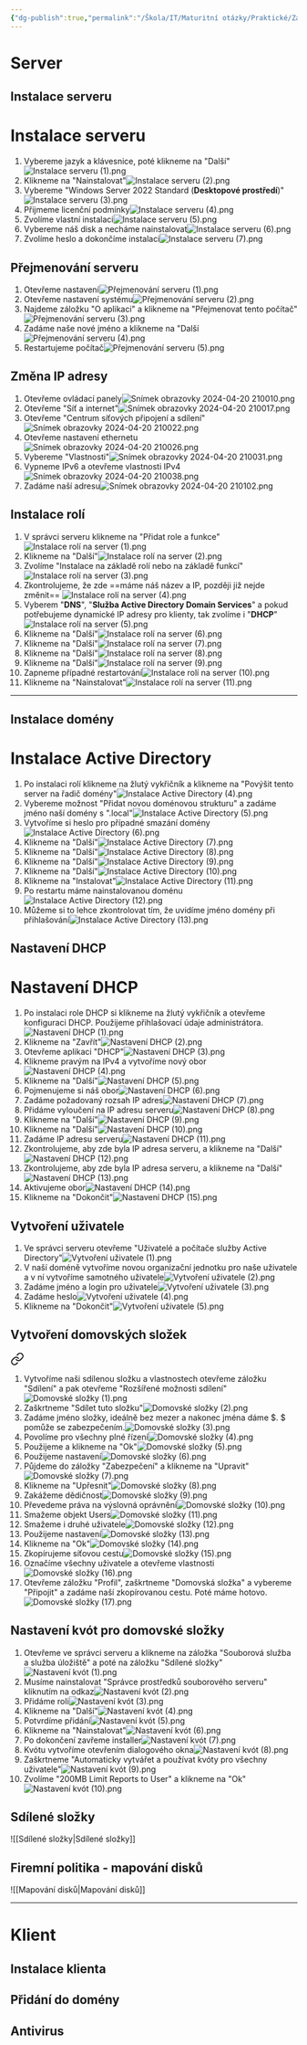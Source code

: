 ```yaml
---
{"dg-publish":true,"permalink":"/Škola/IT/Maturitní otázky/Praktické/Zabezpečení sítě client – server/","created":"2023-12-19T09:21:44.942+01:00","updated":"2024-04-23T22:19:16.127+02:00"}
---
```


# Server
## Instalace serveru

<div class="transclusion internal-embed is-loaded"><div class="markdown-embed">

<div class="markdown-embed-title">

# Instalace serveru

</div>


1. Vybereme jazyk a klávesnice, poté klikneme na "Další" ![Instalace serveru (1).png](/img/user/%C5%A0kola/SPOSDK/Praktick%C3%BD/Screenshoty/Instalace%20serveru/Instalace%20serveru%20(1).png)
2. Klikneme na "Nainstalovat"![Instalace serveru (2).png](/img/user/%C5%A0kola/SPOSDK/Praktick%C3%BD/Screenshoty/Instalace%20serveru/Instalace%20serveru%20(2).png)
3. Vybereme "Windows Server 2022 Standard (**Desktopové prostředí**)"![Instalace serveru (3).png](/img/user/%C5%A0kola/SPOSDK/Praktick%C3%BD/Screenshoty/Instalace%20serveru/Instalace%20serveru%20(3).png)
4. Přijmeme licenční podmínky![Instalace serveru (4).png](/img/user/%C5%A0kola/SPOSDK/Praktick%C3%BD/Screenshoty/Instalace%20serveru/Instalace%20serveru%20(4).png)
5. Zvolíme vlastní instalaci![Instalace serveru (5).png](/img/user/%C5%A0kola/SPOSDK/Praktick%C3%BD/Screenshoty/Instalace%20serveru/Instalace%20serveru%20(5).png)
6. Vybereme náš disk a necháme nainstalovat![Instalace serveru (6).png](/img/user/%C5%A0kola/SPOSDK/Praktick%C3%BD/Screenshoty/Instalace%20serveru/Instalace%20serveru%20(6).png)
7. Zvolíme heslo a dokončíme instalaci![Instalace serveru (7).png](/img/user/%C5%A0kola/SPOSDK/Praktick%C3%BD/Screenshoty/Instalace%20serveru/Instalace%20serveru%20(7).png)

</div></div>

## Přejmenování serveru

<div class="transclusion internal-embed is-loaded"><div class="markdown-embed">



1. Otevřeme nastavení![Přejmenování serveru (1).png](/img/user/%C5%A0kola/SPOSDK/Praktick%C3%BD/Screenshoty/P%C5%99ejmenov%C3%A1n%C3%AD%20serveru/P%C5%99ejmenov%C3%A1n%C3%AD%20serveru%20(1).png)
2. Otevřeme nastavení systému![Přejmenování serveru (2).png](/img/user/%C5%A0kola/SPOSDK/Praktick%C3%BD/Screenshoty/P%C5%99ejmenov%C3%A1n%C3%AD%20serveru/P%C5%99ejmenov%C3%A1n%C3%AD%20serveru%20(2).png)
3. Najdeme záložku "O aplikaci" a klikneme na "Přejmenovat tento počítač"![Přejmenování serveru (3).png](/img/user/%C5%A0kola/SPOSDK/Praktick%C3%BD/Screenshoty/P%C5%99ejmenov%C3%A1n%C3%AD%20serveru/P%C5%99ejmenov%C3%A1n%C3%AD%20serveru%20(3).png)
4. Zadáme naše nové jméno a klikneme na "Další![Přejmenování serveru (4).png](/img/user/%C5%A0kola/SPOSDK/Praktick%C3%BD/Screenshoty/P%C5%99ejmenov%C3%A1n%C3%AD%20serveru/P%C5%99ejmenov%C3%A1n%C3%AD%20serveru%20(4).png)
5. Restartujeme počítač![Přejmenování serveru (5).png](/img/user/%C5%A0kola/SPOSDK/Praktick%C3%BD/Screenshoty/P%C5%99ejmenov%C3%A1n%C3%AD%20serveru/P%C5%99ejmenov%C3%A1n%C3%AD%20serveru%20(5).png)

</div></div>

## Změna IP adresy

<div class="transclusion internal-embed is-loaded"><div class="markdown-embed">



1. Otevřeme ovládací panely![Snímek obrazovky 2024-04-20 210010.png](/img/user/Images/Sn%C3%ADmek%20obrazovky%202024-04-20%20210010.png)
2. Otevřeme "Síť a internet"![Snímek obrazovky 2024-04-20 210017.png](/img/user/Images/Sn%C3%ADmek%20obrazovky%202024-04-20%20210017.png)
3. Otevřeme "Centrum síťových připojení a sdílení"![Snímek obrazovky 2024-04-20 210022.png](/img/user/Images/Sn%C3%ADmek%20obrazovky%202024-04-20%20210022.png)
4. Otevřeme nastavení ethernetu![Snímek obrazovky 2024-04-20 210026.png](/img/user/Images/Sn%C3%ADmek%20obrazovky%202024-04-20%20210026.png)
5. Vybereme "Vlastnosti"![Snímek obrazovky 2024-04-20 210031.png](/img/user/Images/Sn%C3%ADmek%20obrazovky%202024-04-20%20210031.png)
6. Vypneme IPv6 a otevřeme vlastnosti IPv4 ![Snímek obrazovky 2024-04-20 210038.png](/img/user/Images/Sn%C3%ADmek%20obrazovky%202024-04-20%20210038.png)
7. Zadáme naší adresu![Snímek obrazovky 2024-04-20 210102.png](/img/user/Images/Sn%C3%ADmek%20obrazovky%202024-04-20%20210102.png)

</div></div>

## Instalace rolí

<div class="transclusion internal-embed is-loaded"><div class="markdown-embed">



1. V správci serveru klikneme na "Přidat role a funkce"![Instalace rolí na server (1).png](/img/user/%C5%A0kola/SPOSDK/Praktick%C3%BD/Screenshoty/Instalace%20rol%C3%AD%20na%20server/Instalace%20rol%C3%AD%20na%20server%20(1).png)
2. Klikneme na "Další"![Instalace rolí na server (2).png](/img/user/%C5%A0kola/SPOSDK/Praktick%C3%BD/Screenshoty/Instalace%20rol%C3%AD%20na%20server/Instalace%20rol%C3%AD%20na%20server%20(2).png)
3. Zvolíme "Instalace na základě rolí nebo na základě funkcí"![Instalace rolí na server (3).png](/img/user/%C5%A0kola/SPOSDK/Praktick%C3%BD/Screenshoty/Instalace%20rol%C3%AD%20na%20server/Instalace%20rol%C3%AD%20na%20server%20(3).png)
4. Zkontrolujeme, že zde ==máme náš název a IP, později již nejde změnit== ![Instalace rolí na server (4).png](/img/user/%C5%A0kola/SPOSDK/Praktick%C3%BD/Screenshoty/Instalace%20rol%C3%AD%20na%20server/Instalace%20rol%C3%AD%20na%20server%20(4).png)
5. Vyberem "**DNS**", "**Služba Active Directory Domain Services**" a pokud potřebujeme dynamické IP adresy pro klienty, tak zvolíme i "**DHCP**"![Instalace rolí na server (5).png](/img/user/%C5%A0kola/SPOSDK/Praktick%C3%BD/Screenshoty/Instalace%20rol%C3%AD%20na%20server/Instalace%20rol%C3%AD%20na%20server%20(5).png)
6. Klikneme na "Další"![Instalace rolí na server (6).png](/img/user/%C5%A0kola/SPOSDK/Praktick%C3%BD/Screenshoty/Instalace%20rol%C3%AD%20na%20server/Instalace%20rol%C3%AD%20na%20server%20(6).png)
7. Klikneme na "Další"![Instalace rolí na server (7).png](/img/user/%C5%A0kola/SPOSDK/Praktick%C3%BD/Screenshoty/Instalace%20rol%C3%AD%20na%20server/Instalace%20rol%C3%AD%20na%20server%20(7).png)
8. Klikneme na "Další"![Instalace rolí na server (8).png](/img/user/%C5%A0kola/SPOSDK/Praktick%C3%BD/Screenshoty/Instalace%20rol%C3%AD%20na%20server/Instalace%20rol%C3%AD%20na%20server%20(8).png)
9. Klikneme na "Další"![Instalace rolí na server (9).png](/img/user/%C5%A0kola/SPOSDK/Praktick%C3%BD/Screenshoty/Instalace%20rol%C3%AD%20na%20server/Instalace%20rol%C3%AD%20na%20server%20(9).png)
10. Zapneme případné restartování![Instalace rolí na server (10).png](/img/user/%C5%A0kola/SPOSDK/Praktick%C3%BD/Screenshoty/Instalace%20rol%C3%AD%20na%20server/Instalace%20rol%C3%AD%20na%20server%20(10).png)
11. Klikneme na "Nainstalovat"![Instalace rolí na server (11).png](/img/user/%C5%A0kola/SPOSDK/Praktick%C3%BD/Screenshoty/Instalace%20rol%C3%AD%20na%20server/Instalace%20rol%C3%AD%20na%20server%20(11).png)

</div></div>


___
## Instalace domény

<div class="transclusion internal-embed is-loaded"><div class="markdown-embed">

<div class="markdown-embed-title">

# Instalace Active Directory

</div>



1. Po instalaci rolí klikneme na žlutý vykřičník a klikneme na "Povýšit tento server na řadič domény"![Instalace Active Directory (4).png](/img/user/%C5%A0kola/SPOSDK/Praktick%C3%BD/Screenshoty/Instalace%20Active%20Directory/Instalace%20Active%20Directory%20(4).png)
2. Vybereme možnost "Přidat novou doménovou strukturu" a zadáme jméno naší domény s ".local"![Instalace Active Directory (5).png](/img/user/%C5%A0kola/SPOSDK/Praktick%C3%BD/Screenshoty/Instalace%20Active%20Directory/Instalace%20Active%20Directory%20(5).png)
3. Vytvoříme si heslo pro případné smazání domény![Instalace Active Directory (6).png](/img/user/%C5%A0kola/SPOSDK/Praktick%C3%BD/Screenshoty/Instalace%20Active%20Directory/Instalace%20Active%20Directory%20(6).png)
4. Klikneme na "Další"![Instalace Active Directory (7).png](/img/user/%C5%A0kola/SPOSDK/Praktick%C3%BD/Screenshoty/Instalace%20Active%20Directory/Instalace%20Active%20Directory%20(7).png)
5. Klikneme na "Další"![Instalace Active Directory (8).png](/img/user/%C5%A0kola/SPOSDK/Praktick%C3%BD/Screenshoty/Instalace%20Active%20Directory/Instalace%20Active%20Directory%20(8).png)
6. Klikneme na "Další"![Instalace Active Directory (9).png](/img/user/%C5%A0kola/SPOSDK/Praktick%C3%BD/Screenshoty/Instalace%20Active%20Directory/Instalace%20Active%20Directory%20(9).png)
7. Klikneme na "Další"![Instalace Active Directory (10).png](/img/user/%C5%A0kola/SPOSDK/Praktick%C3%BD/Screenshoty/Instalace%20Active%20Directory/Instalace%20Active%20Directory%20(10).png)
8. Klikneme na "Instalovat"![Instalace Active Directory (11).png](/img/user/%C5%A0kola/SPOSDK/Praktick%C3%BD/Screenshoty/Instalace%20Active%20Directory/Instalace%20Active%20Directory%20(11).png)
9. Po restartu máme nainstalovanou doménu![Instalace Active Directory (12).png](/img/user/%C5%A0kola/SPOSDK/Praktick%C3%BD/Screenshoty/Instalace%20Active%20Directory/Instalace%20Active%20Directory%20(12).png)
10. Můžeme si to lehce zkontrolovat tím, že uvidíme jméno domény při přihlašování![Instalace Active Directory (13).png](/img/user/%C5%A0kola/SPOSDK/Praktick%C3%BD/Screenshoty/Instalace%20Active%20Directory/Instalace%20Active%20Directory%20(13).png)

</div></div>

## Nastavení DHCP

<div class="transclusion internal-embed is-loaded"><div class="markdown-embed">

<div class="markdown-embed-title">

# Nastavení DHCP

</div>


1. Po instalaci role DHCP si klikneme na žlutý vykřičník a otevřeme konfiguraci DHCP. Použijeme přihlašovací údaje administrátora.![Nastavení DHCP (1).png](/img/user/%C5%A0kola/SPOSDK/Praktick%C3%BD/Screenshoty/Nastaven%C3%AD%20DHCP/Nastaven%C3%AD%20DHCP%20(1).png)
2. Klikneme na "Zavřít"![Nastavení DHCP (2).png](/img/user/%C5%A0kola/SPOSDK/Praktick%C3%BD/Screenshoty/Nastaven%C3%AD%20DHCP/Nastaven%C3%AD%20DHCP%20(2).png)
3. Otevřeme aplikaci "DHCP"![Nastavení DHCP (3).png](/img/user/%C5%A0kola/SPOSDK/Praktick%C3%BD/Screenshoty/Nastaven%C3%AD%20DHCP/Nastaven%C3%AD%20DHCP%20(3).png)
4. Klikneme pravým na IPv4 a vytvoříme nový obor![Nastavení DHCP (4).png](/img/user/%C5%A0kola/SPOSDK/Praktick%C3%BD/Screenshoty/Nastaven%C3%AD%20DHCP/Nastaven%C3%AD%20DHCP%20(4).png)
5. Klikneme na "Další"![Nastavení DHCP (5).png](/img/user/%C5%A0kola/SPOSDK/Praktick%C3%BD/Screenshoty/Nastaven%C3%AD%20DHCP/Nastaven%C3%AD%20DHCP%20(5).png)
6. Pojmenujeme si náš obor![Nastavení DHCP (6).png](/img/user/%C5%A0kola/SPOSDK/Praktick%C3%BD/Screenshoty/Nastaven%C3%AD%20DHCP/Nastaven%C3%AD%20DHCP%20(6).png)
7. Zadáme požadovaný rozsah IP adres![Nastavení DHCP (7).png](/img/user/%C5%A0kola/SPOSDK/Praktick%C3%BD/Screenshoty/Nastaven%C3%AD%20DHCP/Nastaven%C3%AD%20DHCP%20(7).png)
8. Přidáme vyloučení na IP adresu serveru![Nastavení DHCP (8).png](/img/user/%C5%A0kola/SPOSDK/Praktick%C3%BD/Screenshoty/Nastaven%C3%AD%20DHCP/Nastaven%C3%AD%20DHCP%20(8).png)
9. Klikneme na "Další"![Nastavení DHCP (9).png](/img/user/%C5%A0kola/SPOSDK/Praktick%C3%BD/Screenshoty/Nastaven%C3%AD%20DHCP/Nastaven%C3%AD%20DHCP%20(9).png)
10. Klikneme na "Další"![Nastavení DHCP (10).png](/img/user/%C5%A0kola/SPOSDK/Praktick%C3%BD/Screenshoty/Nastaven%C3%AD%20DHCP/Nastaven%C3%AD%20DHCP%20(10).png)
11. Zadáme IP adresu serveru![Nastavení DHCP (11).png](/img/user/%C5%A0kola/SPOSDK/Praktick%C3%BD/Screenshoty/Nastaven%C3%AD%20DHCP/Nastaven%C3%AD%20DHCP%20(11).png)
12. Zkontrolujeme, aby zde byla IP adresa serveru, a klikneme na "Další"![Nastavení DHCP (12).png](/img/user/%C5%A0kola/SPOSDK/Praktick%C3%BD/Screenshoty/Nastaven%C3%AD%20DHCP/Nastaven%C3%AD%20DHCP%20(12).png)
13. Zkontrolujeme, aby zde byla IP adresa serveru, a klikneme na "Další"![Nastavení DHCP (13).png](/img/user/%C5%A0kola/SPOSDK/Praktick%C3%BD/Screenshoty/Nastaven%C3%AD%20DHCP/Nastaven%C3%AD%20DHCP%20(13).png)
14. Aktivujeme obor![Nastavení DHCP (14).png](/img/user/%C5%A0kola/SPOSDK/Praktick%C3%BD/Screenshoty/Nastaven%C3%AD%20DHCP/Nastaven%C3%AD%20DHCP%20(14).png)
15. Klikneme na "Dokončit"![Nastavení DHCP (15).png](/img/user/%C5%A0kola/SPOSDK/Praktick%C3%BD/Screenshoty/Nastaven%C3%AD%20DHCP/Nastaven%C3%AD%20DHCP%20(15).png)

</div></div>


## Vytvoření uživatele

<div class="transclusion internal-embed is-loaded"><div class="markdown-embed">



1. Ve správci serveru otevřeme "Uživatelé a počítače služby Active Directory"![Vytvoření uživatele (1).png](/img/user/%C5%A0kola/SPOSDK/Praktick%C3%BD/Screenshoty/Vytvo%C5%99en%C3%AD%20u%C5%BEivatele/Vytvo%C5%99en%C3%AD%20u%C5%BEivatele%20(1).png)
2. V naší doméně vytvoříme novou organizační jednotku pro naše uživatele a v ní vytvoříme samotného uživatele![Vytvoření uživatele (2).png](/img/user/%C5%A0kola/SPOSDK/Praktick%C3%BD/Screenshoty/Vytvo%C5%99en%C3%AD%20u%C5%BEivatele/Vytvo%C5%99en%C3%AD%20u%C5%BEivatele%20(2).png)
3. Zadáme jméno a login pro uživatele![Vytvoření uživatele (3).png](/img/user/%C5%A0kola/SPOSDK/Praktick%C3%BD/Screenshoty/Vytvo%C5%99en%C3%AD%20u%C5%BEivatele/Vytvo%C5%99en%C3%AD%20u%C5%BEivatele%20(3).png)
4. Zadáme heslo![Vytvoření uživatele (4).png](/img/user/%C5%A0kola/SPOSDK/Praktick%C3%BD/Screenshoty/Vytvo%C5%99en%C3%AD%20u%C5%BEivatele/Vytvo%C5%99en%C3%AD%20u%C5%BEivatele%20(4).png)
5. Klikneme na "Dokončit"![Vytvoření uživatele (5).png](/img/user/%C5%A0kola/SPOSDK/Praktick%C3%BD/Screenshoty/Vytvo%C5%99en%C3%AD%20u%C5%BEivatele/Vytvo%C5%99en%C3%AD%20u%C5%BEivatele%20(5).png)

</div></div>

## Vytvoření domovských složek

<div class="transclusion internal-embed is-loaded"><a class="markdown-embed-link" href="/skola/sposdk/prakticky/domovske-slozky/" aria-label="Open link"><svg xmlns="http://www.w3.org/2000/svg" width="24" height="24" viewBox="0 0 24 24" fill="none" stroke="currentColor" stroke-width="2" stroke-linecap="round" stroke-linejoin="round" class="svg-icon lucide-link"><path d="M10 13a5 5 0 0 0 7.54.54l3-3a5 5 0 0 0-7.07-7.07l-1.72 1.71"></path><path d="M14 11a5 5 0 0 0-7.54-.54l-3 3a5 5 0 0 0 7.07 7.07l1.71-1.71"></path></svg></a><div class="markdown-embed">




1. Vytvoříme naši sdílenou složku a vlastnostech otevřeme záložku "Sdílení" a pak otevřeme "Rozšířené možnosti sdílení" ![Domovské složky (1).png](/img/user/%C5%A0kola/SPOSDK/Praktick%C3%BD/Screenshoty/Domovsk%C3%A9%20slo%C5%BEky/Domovsk%C3%A9%20slo%C5%BEky%20(1).png)
2. Zaškrtneme "Sdílet tuto složku"![Domovské složky (2).png](/img/user/%C5%A0kola/SPOSDK/Praktick%C3%BD/Screenshoty/Domovsk%C3%A9%20slo%C5%BEky/Domovsk%C3%A9%20slo%C5%BEky%20(2).png)
3. Zadáme jméno složky, ideálně bez mezer a nakonec jména dáme $. $ pomůže se zabezpečením.![Domovské složky (3).png](/img/user/%C5%A0kola/SPOSDK/Praktick%C3%BD/Screenshoty/Domovsk%C3%A9%20slo%C5%BEky/Domovsk%C3%A9%20slo%C5%BEky%20(3).png)
4. Povolíme pro všechny plné řízení![Domovské složky (4).png](/img/user/%C5%A0kola/SPOSDK/Praktick%C3%BD/Screenshoty/Domovsk%C3%A9%20slo%C5%BEky/Domovsk%C3%A9%20slo%C5%BEky%20(4).png)
5. Použijeme a klikneme na "Ok"![Domovské složky (5).png](/img/user/%C5%A0kola/SPOSDK/Praktick%C3%BD/Screenshoty/Domovsk%C3%A9%20slo%C5%BEky/Domovsk%C3%A9%20slo%C5%BEky%20(5).png)
6. Použijeme nastavení![Domovské složky (6).png](/img/user/%C5%A0kola/SPOSDK/Praktick%C3%BD/Screenshoty/Domovsk%C3%A9%20slo%C5%BEky/Domovsk%C3%A9%20slo%C5%BEky%20(6).png)
7. Půjdeme do záložky "Zabezpečení" a klikneme na "Upravit"![Domovské složky (7).png](/img/user/%C5%A0kola/SPOSDK/Praktick%C3%BD/Screenshoty/Domovsk%C3%A9%20slo%C5%BEky/Domovsk%C3%A9%20slo%C5%BEky%20(7).png)
8. Klikneme na "Upřesnit"![Domovské složky (8).png](/img/user/%C5%A0kola/SPOSDK/Praktick%C3%BD/Screenshoty/Domovsk%C3%A9%20slo%C5%BEky/Domovsk%C3%A9%20slo%C5%BEky%20(8).png)
9. Zakážeme dědičnost![Domovské složky (9).png](/img/user/%C5%A0kola/SPOSDK/Praktick%C3%BD/Screenshoty/Domovsk%C3%A9%20slo%C5%BEky/Domovsk%C3%A9%20slo%C5%BEky%20(9).png)
10. Převedeme práva na výslovná oprávnění![Domovské složky (10).png](/img/user/%C5%A0kola/SPOSDK/Praktick%C3%BD/Screenshoty/Domovsk%C3%A9%20slo%C5%BEky/Domovsk%C3%A9%20slo%C5%BEky%20(10).png)
11. Smažeme objekt Users![Domovské složky (11).png](/img/user/%C5%A0kola/SPOSDK/Praktick%C3%BD/Screenshoty/Domovsk%C3%A9%20slo%C5%BEky/Domovsk%C3%A9%20slo%C5%BEky%20(11).png)
12. Smažeme i druhé uživatele![Domovské složky (12).png](/img/user/%C5%A0kola/SPOSDK/Praktick%C3%BD/Screenshoty/Domovsk%C3%A9%20slo%C5%BEky/Domovsk%C3%A9%20slo%C5%BEky%20(12).png)
13. Použijeme nastavení![Domovské složky (13).png](/img/user/%C5%A0kola/SPOSDK/Praktick%C3%BD/Screenshoty/Domovsk%C3%A9%20slo%C5%BEky/Domovsk%C3%A9%20slo%C5%BEky%20(13).png)
14. Klikneme na "Ok"![Domovské složky (14).png](/img/user/%C5%A0kola/SPOSDK/Praktick%C3%BD/Screenshoty/Domovsk%C3%A9%20slo%C5%BEky/Domovsk%C3%A9%20slo%C5%BEky%20(14).png)
15. Zkopírujeme síťovou cestu![Domovské složky (15).png](/img/user/%C5%A0kola/SPOSDK/Praktick%C3%BD/Screenshoty/Domovsk%C3%A9%20slo%C5%BEky/Domovsk%C3%A9%20slo%C5%BEky%20(15).png)
16. Označíme všechny uživatele a otevřeme vlastnosti![Domovské složky (16).png](/img/user/%C5%A0kola/SPOSDK/Praktick%C3%BD/Screenshoty/Domovsk%C3%A9%20slo%C5%BEky/Domovsk%C3%A9%20slo%C5%BEky%20(16).png)
17. Otevřeme záložku "Profil", zaškrtneme "Domovská složka" a vybereme "Připojit" a zadáme naší zkopírovanou cestu. Poté máme hotovo.![Domovské složky (17).png](/img/user/%C5%A0kola/SPOSDK/Praktick%C3%BD/Screenshoty/Domovsk%C3%A9%20slo%C5%BEky/Domovsk%C3%A9%20slo%C5%BEky%20(17).png)

</div></div>

## Nastavení kvót pro domovské složky

<div class="transclusion internal-embed is-loaded"><div class="markdown-embed">



1. Otevřeme ve správci serveru a klikneme na záložka "Souborová služba a služba úložiště" a poté na záložku "Sdílené složky" ![Nastavení kvót (1).png](/img/user/%C5%A0kola/SPOSDK/Praktick%C3%BD/Screenshoty/Nastaven%C3%AD%20kv%C3%B3t/Nastaven%C3%AD%20kv%C3%B3t%20(1).png)
2. Musíme nainstalovat "Správce prostředků souborového serveru" kliknutím na odkaz![Nastavení kvót (2).png](/img/user/%C5%A0kola/SPOSDK/Praktick%C3%BD/Screenshoty/Nastaven%C3%AD%20kv%C3%B3t/Nastaven%C3%AD%20kv%C3%B3t%20(2).png)
3. Přidáme roli![Nastavení kvót (3).png](/img/user/%C5%A0kola/SPOSDK/Praktick%C3%BD/Screenshoty/Nastaven%C3%AD%20kv%C3%B3t/Nastaven%C3%AD%20kv%C3%B3t%20(3).png)
4. Klikneme na "Další"![Nastavení kvót (4).png](/img/user/%C5%A0kola/SPOSDK/Praktick%C3%BD/Screenshoty/Nastaven%C3%AD%20kv%C3%B3t/Nastaven%C3%AD%20kv%C3%B3t%20(4).png)
5. Potvrdíme přidání![Nastavení kvót (5).png](/img/user/%C5%A0kola/SPOSDK/Praktick%C3%BD/Screenshoty/Nastaven%C3%AD%20kv%C3%B3t/Nastaven%C3%AD%20kv%C3%B3t%20(5).png)
6. Klikneme na "Nainstalovat"![Nastavení kvót (6).png](/img/user/%C5%A0kola/SPOSDK/Praktick%C3%BD/Screenshoty/Nastaven%C3%AD%20kv%C3%B3t/Nastaven%C3%AD%20kv%C3%B3t%20(6).png)
7. Po dokončení zavřeme installer![Nastavení kvót (7).png](/img/user/%C5%A0kola/SPOSDK/Praktick%C3%BD/Screenshoty/Nastaven%C3%AD%20kv%C3%B3t/Nastaven%C3%AD%20kv%C3%B3t%20(7).png)
8. Kvótu vytvoříme otevřením dialogového okna![Nastavení kvót (8).png](/img/user/%C5%A0kola/SPOSDK/Praktick%C3%BD/Screenshoty/Nastaven%C3%AD%20kv%C3%B3t/Nastaven%C3%AD%20kv%C3%B3t%20(8).png)
9. Zaškrtneme "Automaticky vytvářet a používat kvóty pro všechny uživatele"![Nastavení kvót (9).png](/img/user/%C5%A0kola/SPOSDK/Praktick%C3%BD/Screenshoty/Nastaven%C3%AD%20kv%C3%B3t/Nastaven%C3%AD%20kv%C3%B3t%20(9).png)
10. Zvolíme "200MB Limit Reports to User" a klikneme na "Ok"![Nastavení kvót (10).png](/img/user/%C5%A0kola/SPOSDK/Praktick%C3%BD/Screenshoty/Nastaven%C3%AD%20kv%C3%B3t/Nastaven%C3%AD%20kv%C3%B3t%20(10).png)

</div></div>

## Sdílené složky
![[Sdílené složky\|Sdílené složky]]
## Firemní politika - mapování disků
![[Mapování disků\|Mapování disků]]

___
# Klient
## Instalace klienta
## Přidání do domény
## Antivirus
